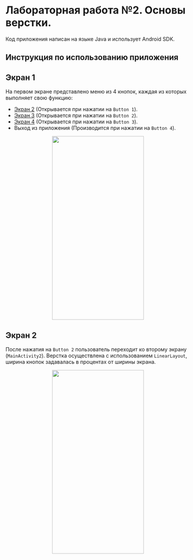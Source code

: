 # Лабораторная работа №2. Основы верстки.
Код приложения написан на языке Java и использует Android SDK.

## Инструкция по использованию приложения

## Экран 1
На первом экране представлено меню из 4 кнопок, каждая из которых выполняет свою функцию:
- [Экран 2](#экран-2) (Открывается при нажатии на `Button 1`).
- [Экран 3](#Экран3) (Открывается при нажатии на `Button 2`).
- [Экран 4](#Экран4) (Открывается при нажатии на `Button 3`).
- Выход из приложения (Производится при нажатии на `Button 4`).
<p align="center">
<img src="https://sun9-15.userapi.com/impg/MQLxHXuF3UL0O6q95Iklb8gquCVeMMlz8y1ANA/_6BUO_ccvIE.jpg?size=720x1520&quality=95&sign=917df722554076f66edfe152d6487639&type=album" width="250" height="500"> 
</p>

## Экран 2
После нажатия на `Button 2` пользователь переходит ко второму экрану (`MainActivity2`). Верстка осуществлена с использованием `LinearLayout`, ширина кнопок задавалась в процентах от ширины экрана.
<p align="center">
<img src="https://sun9-5.userapi.com/impg/ZsZQFSPKFpK_hVOZwksagSPXAJVIa-TlYVwKPQ/-9p1HZf6_dQ.jpg?size=720x1520&quality=95&sign=46e5efecf3d5bf7e941dc90259e8644f&type=album" width="250" height="500"> 
</p>


